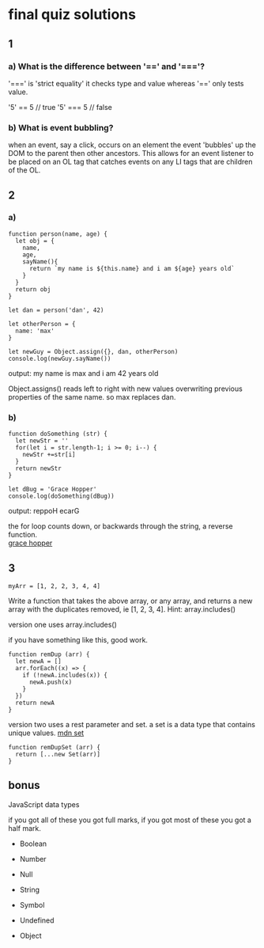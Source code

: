 # final quiz solutions

## 1
### a) What is the difference between '==' and '==='?

'===' is 'strict equality' it checks type and value whereas '==' only tests
value.

'5' == 5 // true
'5' === 5 // false

### b) What is event bubbling?

when an event, say a click, occurs on an element the event 'bubbles' up the DOM
to the parent then other ancestors. This allows for an event listener to be
placed on an OL tag that catches events on any LI tags that are children of the
OL.

## 2
### a)

    function person(name, age) {
      let obj = {
        name,
        age,
        sayName(){
          return `my name is ${this.name} and i am ${age} years old`
        }
      }
      return obj
    }
    
    let dan = person('dan', 42)
    
    let otherPerson = {
      name: 'max'
    }
    
    let newGuy = Object.assign({}, dan, otherPerson)
    console.log(newGuy.sayName())

output: my name is max and i am 42 years old

Object.assigns() reads left to right with new values overwriting previous
properties of the same name. so max replaces dan.

### b)

    function doSomething (str) {
      let newStr = ''
      for(let i = str.length-1; i >= 0; i--) {
        newStr +=str[i]
      }
      return newStr
    }
    
    let dBug = 'Grace Hopper'
    console.log(doSomething(dBug))

output: reppoH ecarG

the for loop counts down, or backwards through the string, a reverse function.  
[grace hopper](http://www.cs.yale.edu/homes/tap/Files/hopper-story.html)

## 3

    myArr = [1, 2, 2, 3, 4, 4]
Write a function that takes the above array, or any array, and returns a new array with 
the duplicates removed, ie [1, 2, 3, 4]. Hint: array.includes()

version one uses array.includes()

if you have something like this, good work.

    function remDup (arr) {
      let newA = []
      arr.forEach((x) => {
        if (!newA.includes(x)) {
          newA.push(x)
        }
      })
      return newA
    }

version two uses a rest parameter and set.
a set is a data type that contains unique values.
[mdn
set](https://developer.mozilla.org/en/docs/Web/JavaScript/Reference/Global_Objects/Set)

    function remDupSet (arr) {
      return [...new Set(arr)]
    }


## bonus
JavaScript data types

if you got all of these you got full marks, if you got most of these you got a
half mark.

- Boolean
- Number
- Null
- String
- Symbol
- Undefined

- Object
